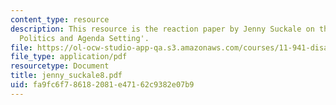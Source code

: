 ```yaml
---
content_type: resource
description: This resource is the reaction paper by Jenny Suckale on the topic 'Disaster
  Politics and Agenda Setting'.
file: https://ol-ocw-studio-app-qa.s3.amazonaws.com/courses/11-941-disaster-vulnerability-and-resilience-spring-2005/fa9fc6f786182081e47162c9382e07b9_jenny_suckale8.pdf
file_type: application/pdf
resourcetype: Document
title: jenny_suckale8.pdf
uid: fa9fc6f7-8618-2081-e471-62c9382e07b9
---
```

